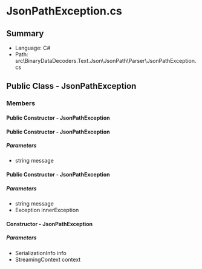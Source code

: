 ﻿# JsonPathException.cs

## Summary

* Language: C#
* Path: src\BinaryDataDecoders.Text.Json\JsonPath\Parser\JsonPathException.cs

## Public Class - JsonPathException

### Members

#### Public Constructor - JsonPathException


#### Public Constructor - JsonPathException

#####  Parameters

 - string message 

#### Public Constructor - JsonPathException

#####  Parameters

 - string message 
 - Exception innerException 

#### Constructor - JsonPathException

#####  Parameters

 - SerializationInfo info 
 - StreamingContext context 

